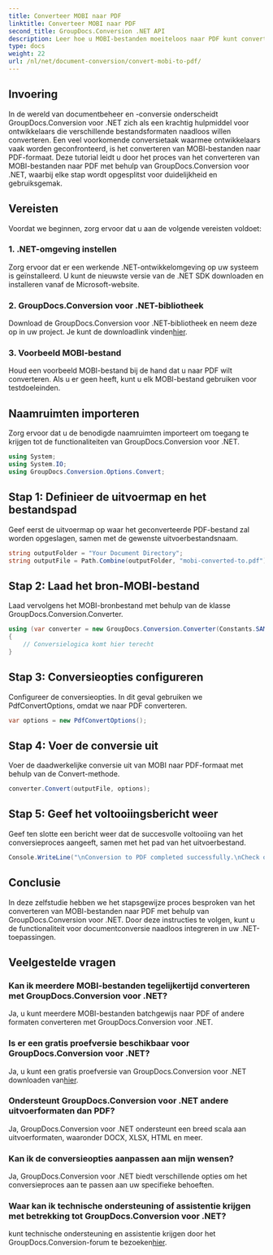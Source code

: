 ```yaml
---
title: Converteer MOBI naar PDF
linktitle: Converteer MOBI naar PDF
second_title: GroupDocs.Conversion .NET API
description: Leer hoe u MOBI-bestanden moeiteloos naar PDF kunt converteren met GroupDocs.Conversion voor .NET. Volg onze stapsgewijze handleiding.
type: docs
weight: 22
url: /nl/net/document-conversion/convert-mobi-to-pdf/
---
```

## Invoering
In de wereld van documentbeheer en -conversie onderscheidt GroupDocs.Conversion voor .NET zich als een krachtig hulpmiddel voor ontwikkelaars die verschillende bestandsformaten naadloos willen converteren. Een veel voorkomende conversietaak waarmee ontwikkelaars vaak worden geconfronteerd, is het converteren van MOBI-bestanden naar PDF-formaat. Deze tutorial leidt u door het proces van het converteren van MOBI-bestanden naar PDF met behulp van GroupDocs.Conversion voor .NET, waarbij elke stap wordt opgesplitst voor duidelijkheid en gebruiksgemak.
## Vereisten
Voordat we beginnen, zorg ervoor dat u aan de volgende vereisten voldoet:
### 1. .NET-omgeving instellen
Zorg ervoor dat er een werkende .NET-ontwikkelomgeving op uw systeem is geïnstalleerd. U kunt de nieuwste versie van de .NET SDK downloaden en installeren vanaf de Microsoft-website.
### 2. GroupDocs.Conversion voor .NET-bibliotheek
 Download de GroupDocs.Conversion voor .NET-bibliotheek en neem deze op in uw project. Je kunt de downloadlink vinden[hier](https://releases.groupdocs.com/conversion/net/).
### 3. Voorbeeld MOBI-bestand
Houd een voorbeeld MOBI-bestand bij de hand dat u naar PDF wilt converteren. Als u er geen heeft, kunt u elk MOBI-bestand gebruiken voor testdoeleinden.

## Naamruimten importeren
Zorg ervoor dat u de benodigde naamruimten importeert om toegang te krijgen tot de functionaliteiten van GroupDocs.Conversion voor .NET.
```csharp
using System;
using System.IO;
using GroupDocs.Conversion.Options.Convert;
```
## Stap 1: Definieer de uitvoermap en het bestandspad
Geef eerst de uitvoermap op waar het geconverteerde PDF-bestand zal worden opgeslagen, samen met de gewenste uitvoerbestandsnaam.
```csharp
string outputFolder = "Your Document Directory";
string outputFile = Path.Combine(outputFolder, "mobi-converted-to.pdf");
```
## Stap 2: Laad het bron-MOBI-bestand
Laad vervolgens het MOBI-bronbestand met behulp van de klasse GroupDocs.Conversion.Converter.
```csharp
using (var converter = new GroupDocs.Conversion.Converter(Constants.SAMPLE_MOBI))
{
    // Conversielogica komt hier terecht
}
```
## Stap 3: Conversieopties configureren
Configureer de conversieopties. In dit geval gebruiken we PdfConvertOptions, omdat we naar PDF converteren.
```csharp
var options = new PdfConvertOptions();
```
## Stap 4: Voer de conversie uit
Voer de daadwerkelijke conversie uit van MOBI naar PDF-formaat met behulp van de Convert-methode.
```csharp
converter.Convert(outputFile, options);
```
## Stap 5: Geef het voltooiingsbericht weer
Geef ten slotte een bericht weer dat de succesvolle voltooiing van het conversieproces aangeeft, samen met het pad van het uitvoerbestand.
```csharp
Console.WriteLine("\nConversion to PDF completed successfully.\nCheck output in {0}", outputFolder);
```

## Conclusie
In deze zelfstudie hebben we het stapsgewijze proces besproken van het converteren van MOBI-bestanden naar PDF met behulp van GroupDocs.Conversion voor .NET. Door deze instructies te volgen, kunt u de functionaliteit voor documentconversie naadloos integreren in uw .NET-toepassingen.
## Veelgestelde vragen
### Kan ik meerdere MOBI-bestanden tegelijkertijd converteren met GroupDocs.Conversion voor .NET?
Ja, u kunt meerdere MOBI-bestanden batchgewijs naar PDF of andere formaten converteren met GroupDocs.Conversion voor .NET.
### Is er een gratis proefversie beschikbaar voor GroupDocs.Conversion voor .NET?
 Ja, u kunt een gratis proefversie van GroupDocs.Conversion voor .NET downloaden van[hier](https://releases.groupdocs.com/).
### Ondersteunt GroupDocs.Conversion voor .NET andere uitvoerformaten dan PDF?
Ja, GroupDocs.Conversion voor .NET ondersteunt een breed scala aan uitvoerformaten, waaronder DOCX, XLSX, HTML en meer.
### Kan ik de conversieopties aanpassen aan mijn wensen?
Ja, GroupDocs.Conversion voor .NET biedt verschillende opties om het conversieproces aan te passen aan uw specifieke behoeften.
### Waar kan ik technische ondersteuning of assistentie krijgen met betrekking tot GroupDocs.Conversion voor .NET?
 kunt technische ondersteuning en assistentie krijgen door het GroupDocs.Conversion-forum te bezoeken[hier](https://forum.groupdocs.com/c/conversion/11).